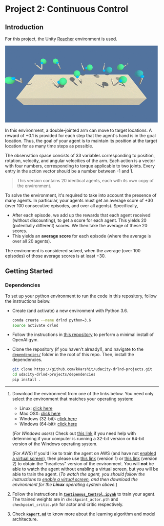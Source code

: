 # Project 2: Continuous Control

## Introduction

For this project, the Unity [Reacher](https://github.com/Unity-Technologies/ml-agents/blob/master/docs/Learning-Environment-Examples.md#reacher) environment is used.

![reacher.gif](reacher.gif)

In this environment, a double-jointed arm can move to target locations. A reward of +0.1 is provided for each step that the agent's hand is in the goal location. Thus, the goal of your agent is to maintain its position at the target location for as many time steps as possible.

The observation space consists of 33 variables corresponding to position, rotation, velocity, and angular velocities of the arm. Each action is a vector with four numbers, corresponding to torque applicable to two joints. Every entry in the action vector should be a number between -1 and 1.

> This version contains 20 identical agents, each with its own copy of the environment.

To solve the environment, it's required to take into account the presence of many agents.  In particular, your agents must get an average score of +30 (over 100 consecutive episodes, and over all agents).  Specifically,
- After each episode, we add up the rewards that each agent received (without discounting), to get a score for each agent.  This yields 20 (potentially different) scores.  We then take the average of these 20 scores. 
- This yields an **average score** for each episode (where the average is over all 20 agents).

The environment is considered solved, when the average (over 100 episodes) of those average scores is at least +30.

## Getting Started

### Dependencies

To set up your python environment to run the code in this repository, follow the instructions below.

* Create (and activate) a new environment with Python 3.6.

    ```bash
    conda create --name drlnd python=3.6
    source activate drlnd
    ```

* Follow the instructions in [this repository](https://github.com/openai/gym) to perform a minimal install of OpenAI gym.


* Clone the repository (if you haven't already!), and navigate to the [`dependencies/`](../dependencies/) folder in the root of this repo.  Then, install the dependencies.

    ```bash
    git clone https://github.com/kHarshit/udacity-drlnd-projects.git
    cd udacity-drlnd-projects/dependencies
    pip install .
    ```

---

1. Download the environment from one of the links below.  You need only select the environment that matches your operating system:

    - Linux: [click here](https://s3-us-west-1.amazonaws.com/udacity-drlnd/P2/Reacher/Reacher_Linux.zip)
    - Mac OSX: [click here](https://s3-us-west-1.amazonaws.com/udacity-drlnd/P2/Reacher/Reacher.app.zip)
    - Windows (32-bit): [click here](https://s3-us-west-1.amazonaws.com/udacity-drlnd/P2/Reacher/Reacher_Windows_x86.zip)
    - Windows (64-bit): [click here](https://s3-us-west-1.amazonaws.com/udacity-drlnd/P2/Reacher/Reacher_Windows_x86_64.zip)

    (_For Windows users_) Check out [this link](https://support.microsoft.com/en-us/help/827218/how-to-determine-whether-a-computer-is-running-a-32-bit-version-or-64) if you need help with determining if your computer is running a 32-bit version or 64-bit version of the Windows operating system.

    (_For AWS_) If you'd like to train the agent on AWS (and have not [enabled a virtual screen](https://github.com/Unity-Technologies/ml-agents/blob/master/docs/Training-on-Amazon-Web-Service.md)), then please use [this link](https://s3-us-west-1.amazonaws.com/udacity-drlnd/P2/Reacher/one_agent/Reacher_Linux_NoVis.zip) (version 1) or [this link](https://s3-us-west-1.amazonaws.com/udacity-drlnd/P2/Reacher/Reacher_Linux_NoVis.zip) (version 2) to obtain the "headless" version of the environment.  You will **not** be able to watch the agent without enabling a virtual screen, but you will be able to train the agent.  (_To watch the agent, you should follow the instructions to [enable a virtual screen](https://github.com/Unity-Technologies/ml-agents/blob/master/docs/Training-on-Amazon-Web-Service.md), and then download the environment for the **Linux** operating system above._)


2. Follow the instructions in [**`Continuous_Control.ipynb`**](https://nbviewer.jupyter.org/github/kHarshit/udacity-drlnd-projects/blob/master/p2_continuous_control/Continuous_Control.ipynb) to train your agent. The trained weights are in `checkpoint_actor.pth` and `checkpoint_critic.pth` for actor and critic respectively.

3. Check [**`Report.md`**](Report.md) to know more about the learning algorithm and model
   architecture.

